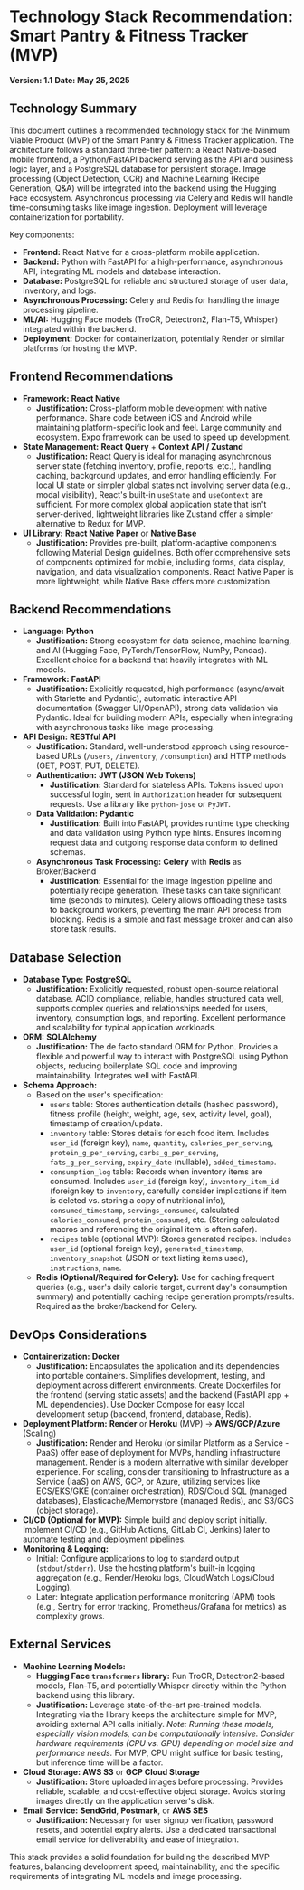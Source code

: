 # Technology Stack Recommendation: Smart Pantry & Fitness Tracker (MVP)

**Version: 1.1**
**Date: May 25, 2025**

## Technology Summary

This document outlines a recommended technology stack for the Minimum Viable Product (MVP) of the Smart Pantry & Fitness Tracker application. The architecture follows a standard three-tier pattern: a React Native-based mobile frontend, a Python/FastAPI backend serving as the API and business logic layer, and a PostgreSQL database for persistent storage. Image processing (Object Detection, OCR) and Machine Learning (Recipe Generation, Q&A) will be integrated into the backend using the Hugging Face ecosystem. Asynchronous processing via Celery and Redis will handle time-consuming tasks like image ingestion. Deployment will leverage containerization for portability.

Key components:
*   **Frontend:** React Native for a cross-platform mobile application.
*   **Backend:** Python with FastAPI for a high-performance, asynchronous API, integrating ML models and database interaction.
*   **Database:** PostgreSQL for reliable and structured storage of user data, inventory, and logs.
*   **Asynchronous Processing:** Celery and Redis for handling the image processing pipeline.
*   **ML/AI:** Hugging Face models (TroCR, Detectron2, Flan-T5, Whisper) integrated within the backend.
*   **Deployment:** Docker for containerization, potentially Render or similar platforms for hosting the MVP.

## Frontend Recommendations

*   **Framework:** **React Native**
    *   **Justification:** Cross-platform mobile development with native performance. Share code between iOS and Android while maintaining platform-specific look and feel. Large community and ecosystem. Expo framework can be used to speed up development.
*   **State Management:** **React Query** + **Context API / Zustand**
    *   **Justification:** React Query is ideal for managing asynchronous server state (fetching inventory, profile, reports, etc.), handling caching, background updates, and error handling efficiently. For local UI state or simpler global states not involving server data (e.g., modal visibility), React's built-in `useState` and `useContext` are sufficient. For more complex global application state that isn't server-derived, lightweight libraries like Zustand offer a simpler alternative to Redux for MVP.
*   **UI Library:** **React Native Paper** or **Native Base**
    *   **Justification:** Provides pre-built, platform-adaptive components following Material Design guidelines. Both offer comprehensive sets of components optimized for mobile, including forms, data display, navigation, and data visualization components. React Native Paper is more lightweight, while Native Base offers more customization.

## Backend Recommendations

*   **Language:** **Python**
    *   **Justification:** Strong ecosystem for data science, machine learning, and AI (Hugging Face, PyTorch/TensorFlow, NumPy, Pandas). Excellent choice for a backend that heavily integrates with ML models.
*   **Framework:** **FastAPI**
    *   **Justification:** Explicitly requested, high performance (async/await with Starlette and Pydantic), automatic interactive API documentation (Swagger UI/OpenAPI), strong data validation via Pydantic. Ideal for building modern APIs, especially when integrating with asynchronous tasks like image processing.
*   **API Design:** **RESTful API**
    *   **Justification:** Standard, well-understood approach using resource-based URLs (`/users`, `/inventory`, `/consumption`) and HTTP methods (GET, POST, PUT, DELETE).
    *   **Authentication:** **JWT (JSON Web Tokens)**
        *   **Justification:** Standard for stateless APIs. Tokens issued upon successful login, sent in `Authorization` header for subsequent requests. Use a library like `python-jose` or `PyJWT`.
    *   **Data Validation:** **Pydantic**
        *   **Justification:** Built into FastAPI, provides runtime type checking and data validation using Python type hints. Ensures incoming request data and outgoing response data conform to defined schemas.
    *   **Asynchronous Task Processing:** **Celery** with **Redis** as Broker/Backend
        *   **Justification:** Essential for the image ingestion pipeline and potentially recipe generation. These tasks can take significant time (seconds to minutes). Celery allows offloading these tasks to background workers, preventing the main API process from blocking. Redis is a simple and fast message broker and can also store task results.

## Database Selection

*   **Database Type:** **PostgreSQL**
    *   **Justification:** Explicitly requested, robust open-source relational database. ACID compliance, reliable, handles structured data well, supports complex queries and relationships needed for users, inventory, consumption logs, and reporting. Excellent performance and scalability for typical application workloads.
*   **ORM:** **SQLAlchemy**
    *   **Justification:** The de facto standard ORM for Python. Provides a flexible and powerful way to interact with PostgreSQL using Python objects, reducing boilerplate SQL code and improving maintainability. Integrates well with FastAPI.
*   **Schema Approach:**
    *   Based on the user's specification:
        *   `users` table: Stores authentication details (hashed password), fitness profile (height, weight, age, sex, activity level, goal), timestamp of creation/update.
        *   `inventory` table: Stores details for each food item. Includes `user_id` (foreign key), `name`, `quantity`, `calories_per_serving`, `protein_g_per_serving`, `carbs_g_per_serving`, `fats_g_per_serving`, `expiry_date` (nullable), `added_timestamp`.
        *   `consumption_log` table: Records when inventory items are consumed. Includes `user_id` (foreign key), `inventory_item_id` (foreign key to `inventory`, carefully consider implications if item is deleted vs. storing a copy of nutritional info), `consumed_timestamp`, `servings_consumed`, calculated `calories_consumed`, `protein_consumed`, etc. (Storing calculated macros and referencing the original item is often safer).
        *   `recipes` table (optional MVP): Stores generated recipes. Includes `user_id` (optional foreign key), `generated_timestamp`, `inventory_snapshot` (JSON or text listing items used), `instructions`, `name`.
    *   **Redis (Optional/Required for Celery):** Use for caching frequent queries (e.g., user's daily calorie target, current day's consumption summary) and potentially caching recipe generation prompts/results. Required as the broker/backend for Celery.

## DevOps Considerations

*   **Containerization:** **Docker**
    *   **Justification:** Encapsulates the application and its dependencies into portable containers. Simplifies development, testing, and deployment across different environments. Create Dockerfiles for the frontend (serving static assets) and the backend (FastAPI app + ML dependencies). Use Docker Compose for easy local development setup (backend, frontend, database, Redis).
*   **Deployment Platform:** **Render** or **Heroku** (MVP) -> **AWS/GCP/Azure** (Scaling)
    *   **Justification:** Render and Heroku (or similar Platform as a Service - PaaS) offer ease of deployment for MVPs, handling infrastructure management. Render is a modern alternative with similar developer experience. For scaling, consider transitioning to Infrastructure as a Service (IaaS) on AWS, GCP, or Azure, utilizing services like ECS/EKS/GKE (container orchestration), RDS/Cloud SQL (managed databases), Elasticache/Memorystore (managed Redis), and S3/GCS (object storage).
*   **CI/CD (Optional for MVP):** Simple build and deploy script initially. Implement CI/CD (e.g., GitHub Actions, GitLab CI, Jenkins) later to automate testing and deployment pipelines.
*   **Monitoring & Logging:**
    *   Initial: Configure applications to log to standard output (`stdout`/`stderr`). Use the hosting platform's built-in logging aggregation (e.g., Render/Heroku logs, CloudWatch Logs/Cloud Logging).
    *   Later: Integrate application performance monitoring (APM) tools (e.g., Sentry for error tracking, Prometheus/Grafana for metrics) as complexity grows.

## External Services

*   **Machine Learning Models:**
    *   **Hugging Face `transformers` library:** Run TroCR, Detectron2-based models, Flan-T5, and potentially Whisper directly within the Python backend using this library.
    *   **Justification:** Leverage state-of-the-art pre-trained models. Integrating via the library keeps the architecture simple for MVP, avoiding external API calls initially. *Note: Running these models, especially vision models, can be computationally intensive. Consider hardware requirements (CPU vs. GPU) depending on model size and performance needs.* For MVP, CPU might suffice for basic testing, but inference time will be a factor.
*   **Cloud Storage:** **AWS S3** or **GCP Cloud Storage**
    *   **Justification:** Store uploaded images before processing. Provides reliable, scalable, and cost-effective object storage. Avoids storing images directly on the application server's disk.
*   **Email Service:** **SendGrid**, **Postmark**, or **AWS SES**
    *   **Justification:** Necessary for user signup verification, password resets, and potential expiry alerts. Use a dedicated transactional email service for deliverability and ease of integration.

This stack provides a solid foundation for building the described MVP features, balancing development speed, maintainability, and the specific requirements of integrating ML models and image processing.

